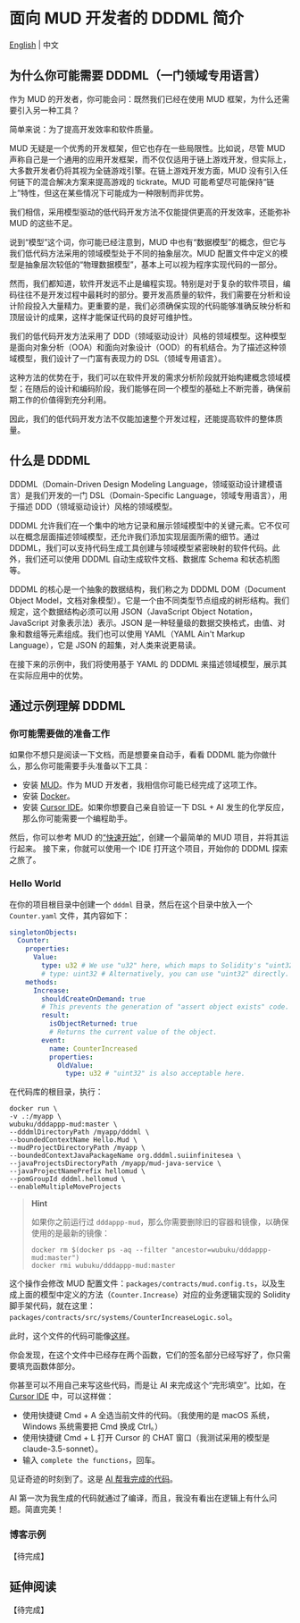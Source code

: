 # 面向 MUD 开发者的 DDDML 简介

[English](IntroToDDDMLforMudDevelopers.md) | 中文


## 为什么你可能需要 DDDML（一门领域专用语言）

作为 MUD 的开发者，你可能会问：既然我们已经在使用 MUD 框架，为什么还需要引入另一种工具？

简单来说：为了提高开发效率和软件质量。

MUD 无疑是一个优秀的开发框架，但它也存在一些局限性。比如说，尽管 MUD 声称自己是一个通用的应用开发框架，而不仅仅适用于链上游戏开发，但实际上，大多数开发者仍将其视为全链游戏引擎。在链上游戏开发方面，MUD 没有引入任何链下的混合解决方案来提高游戏的 tickrate。MUD 可能希望尽可能保持“链上”特性，但这在某些情况下可能成为一种限制而非优势。

我们相信，采用模型驱动的低代码开发方法不仅能提供更高的开发效率，还能弥补 MUD 的这些不足。

说到“模型”这个词，你可能已经注意到，MUD 中也有“数据模型”的概念，但它与我们低代码方法采用的领域模型处于不同的抽象层次。MUD 配置文件中定义的模型是抽象层次较低的“物理数据模型”，基本上可以视为程序实现代码的一部分。

然而，我们都知道，软件开发远不止是编程实现。特别是对于复杂的软件项目，编码往往不是开发过程中最耗时的部分。要开发高质量的软件，我们需要在分析和设计阶段投入大量精力。更重要的是，我们必须确保实现的代码能够准确反映分析和顶层设计的成果，这样才能保证代码的良好可维护性。

我们的低代码开发方法采用了 DDD（领域驱动设计）风格的领域模型。这种模型是面向对象分析（OOA）和面向对象设计（OOD）的有机结合。为了描述这种领域模型，我们设计了一门富有表现力的 DSL（领域专用语言）。

这种方法的优势在于，我们可以在软件开发的需求分析阶段就开始构建概念领域模型；在随后的设计和编码阶段，我们能够在同一个模型的基础上不断完善，确保前期工作的价值得到充分利用。

因此，我们的低代码开发方法不仅能加速整个开发过程，还能提高软件的整体质量。

## 什么是 DDDML

DDDML（Domain-Driven Design Modeling Language，领域驱动设计建模语言）是我们开发的一门 DSL（Domain-Specific Language，领域专用语言），用于描述 DDD（领域驱动设计）风格的领域模型。

DDDML 允许我们在一个集中的地方记录和展示领域模型中的关键元素。它不仅可以在概念层面描述领域模型，还允许我们添加实现层面所需的细节。通过 DDDML，我们可以支持代码生成工具创建与领域模型紧密映射的软件代码。此外，我们还可以使用 DDDML 自动生成软件文档、数据库 Schema 和状态机图等。

DDDML 的核心是一个抽象的数据结构，我们称之为 DDDML DOM（Document Object Model，文档对象模型）。它是一个由不同类型节点组成的树形结构。我们规定，这个数据结构必须可以用 JSON（JavaScript Object Notation，JavaScript 对象表示法）表示。JSON 是一种轻量级的数据交换格式，由值、对象和数组等元素组成。我们也可以使用 YAML（YAML Ain't Markup Language），它是 JSON 的超集，对人类来说更易读。

在接下来的示例中，我们将使用基于 YAML 的 DDDML 来描述领域模型，展示其在实际应用中的优势。


## 通过示例理解 DDDML

### 你可能需要做的准备工作

如果你不想只是阅读一下文档，而是想要亲自动手，看看 DDDML 能为你做什么，那么你可能需要手头准备以下工具：

* 安装 [MUD](https://mud.dev/quickstart)。作为 MUD 开发者，我相信你可能已经完成了这项工作。
* 安装 [Docker](https://docs.docker.com/engine/install/)。
* 安装 [Cursor IDE](https://www.cursor.com)。如果你想要自己亲自验证一下 DSL + AI 发生的化学反应，那么你可能需要一个编程助手。


然后，你可以参考 MUD 的[“快速开始”](https://mud.dev/quickstart#installation)，创建一个最简单的 MUD 项目，并将其运行起来。
接下来，你就可以使用一个 IDE 打开这个项目，开始你的 DDDML 探索之旅了。


### Hello World

在你的项目根目录中创建一个 `dddml` 目录，然后在这个目录中放入一个 `Counter.yaml` 文件，其内容如下：

```yaml
singletonObjects:
  Counter:
    properties:
      Value:
        type: u32 # We use "u32" here, which maps to Solidity's "uint32".
        # type: uint32 # Alternatively, you can use "uint32" directly.
    methods:
      Increase:
        shouldCreateOnDemand: true
        # This prevents the generation of "assert object exists" code.
        result:
          isObjectReturned: true
          # Returns the current value of the object.
        event:
          name: CounterIncreased
          properties:
            OldValue:
              type: u32 # "uint32" is also acceptable here.
```


在代码库的根目录，执行：

```shell
docker run \
-v .:/myapp \
wubuku/dddappp-mud:master \
--dddmlDirectoryPath /myapp/dddml \
--boundedContextName Hello.Mud \
--mudProjectDirectoryPath /myapp \
--boundedContextJavaPackageName org.dddml.suiinfinitesea \
--javaProjectsDirectoryPath /myapp/mud-java-service \
--javaProjectNamePrefix hellomud \
--pomGroupId dddml.hellomud \
--enableMultipleMoveProjects
```

> **Hint**
>
> 如果你之前运行过 `dddappp-mud`，那么你需要删除旧的容器和镜像，以确保使用的是最新的镜像：
>
> ```shell
> docker rm $(docker ps -aq --filter "ancestor=wubuku/dddappp-mud:master")
> docker rmi wubuku/dddappp-mud:master
> ```

这个操作会修改 MUD 配置文件：`packages/contracts/mud.config.ts`，以及生成上面的模型中定义的方法（`Counter.Increase`）对应的业务逻辑实现的 Solidity 脚手架代码，就在这里：`packages/contracts/src/systems/CounterIncreaseLogic.sol`。

此时，这个文件的代码可能像[这样](https://gist.github.com/wubuku/d7a45b868cb8f21b74e41127baf3b28e)。

你会发现，在这个文件中已经存在两个函数，它们的签名部分已经写好了，你只需要填充函数体部分。

你甚至可以不用自己来写这些代码，而是让 AI 来完成这个“完形填空”。比如，在 [Cursor IDE](https://www.cursor.com) 中，可以这样做：
* 使用快捷键 Cmd + A 全选当前文件的代码。（我使用的是 macOS 系统，Windows 系统需要把 Cmd 换成 Ctrl。）
* 使用快捷键 Cmd + L 打开 Cursor 的 CHAT 窗口（我测试采用的模型是 claude-3.5-sonnet）。
* 输入 `complete the functions`，回车。

见证奇迹的时刻到了。这是 [AI 帮我完成的代码](https://gist.github.com/wubuku/2b3691a9af146316d2811774868eb932)。

AI 第一次为我生成的代码就通过了编译，而且，我没有看出在逻辑上有什么问题。简直完美！


### 博客示例

【待完成】


## 延伸阅读

【待完成】




